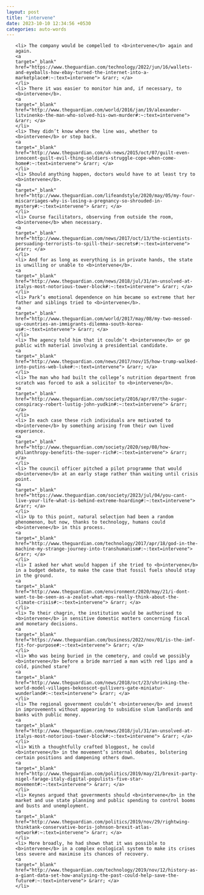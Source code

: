 ```yaml
---
layout: post
title: "intervene"
date: 2023-10-10 12:34:56 +0530
categories: auto-words
---
```

<ol>

    <li> The company would be compelled to <b>intervene</b> again and again.
    <a 
    target="_blank" 
    href="https://www.theguardian.com/technology/2022/jun/16/wallets-and-eyeballs-how-ebay-turned-the-internet-into-a-marketplace#:~:text=intervene"> &rarr; </a>
    </li>
    <li> There it was easier to monitor him and, if necessary, to <b>intervene</b>.
    <a 
    target="_blank" 
    href="http://www.theguardian.com/world/2016/jan/19/alexander-litvinenko-the-man-who-solved-his-own-murder#:~:text=intervene"> &rarr; </a>
    </li>
    <li> They didn’t know where the line was, whether to <b>intervene</b> or step back.
    <a 
    target="_blank" 
    href="http://www.theguardian.com/uk-news/2015/oct/07/guilt-even-innocent-guilt-evil-thing-soldiers-struggle-cope-when-come-home#:~:text=intervene"> &rarr; </a>
    </li>
    <li> Should anything happen, doctors would have to at least try to <b>intervene</b>.
    <a 
    target="_blank" 
    href="http://www.theguardian.com/lifeandstyle/2020/may/05/my-four-miscarriages-why-is-losing-a-pregnancy-so-shrouded-in-mystery#:~:text=intervene"> &rarr; </a>
    </li>
    <li> Course facilitators, observing from outside the room, <b>intervene</b> when necessary.
    <a 
    target="_blank" 
    href="http://www.theguardian.com/news/2017/oct/13/the-scientists-persuading-terrorists-to-spill-their-secrets#:~:text=intervene"> &rarr; </a>
    </li>
    <li> And for as long as everything is in private hands, the state is unwilling or unable to <b>intervene</b>.
    <a 
    target="_blank" 
    href="http://www.theguardian.com/news/2018/jul/31/an-unsolved-at-italys-most-notorious-tower-block#:~:text=intervene"> &rarr; </a>
    </li>
    <li> Park’s emotional dependence on him became so extreme that her father and siblings tried to <b>intervene</b>.
    <a 
    target="_blank" 
    href="http://www.theguardian.com/world/2017/may/08/my-two-messed-up-countries-an-immigrants-dilemma-south-korea-us#:~:text=intervene"> &rarr; </a>
    </li>
    <li> The agency told him that it couldn’t <b>intervene</b> or go public with material involving a presidential candidate.
    <a 
    target="_blank" 
    href="http://www.theguardian.com/news/2017/nov/15/how-trump-walked-into-putins-web-luke#:~:text=intervene"> &rarr; </a>
    </li>
    <li> The man who had built the college’s nutrition department from scratch was forced to ask a solicitor to <b>intervene</b>.
    <a 
    target="_blank" 
    href="http://www.theguardian.com/society/2016/apr/07/the-sugar-conspiracy-robert-lustig-john-yudkin#:~:text=intervene"> &rarr; </a>
    </li>
    <li> In each case these rich individuals are motivated to <b>intervene</b> by something arising from their own lived experience.
    <a 
    target="_blank" 
    href="http://www.theguardian.com/society/2020/sep/08/how-philanthropy-benefits-the-super-rich#:~:text=intervene"> &rarr; </a>
    </li>
    <li> The council officer pitched a pilot programme that would <b>intervene</b> at an early stage rather than waiting until crisis point.
    <a 
    target="_blank" 
    href="https://www.theguardian.com/society/2023/jul/04/you-cant-live-your-life-what-is-behind-extreme-hoarding#:~:text=intervene"> &rarr; </a>
    </li>
    <li> Up to this point, natural selection had been a random phenomenon, but now, thanks to technology, humans could <b>intervene</b> in this process.
    <a 
    target="_blank" 
    href="http://www.theguardian.com/technology/2017/apr/18/god-in-the-machine-my-strange-journey-into-transhumanism#:~:text=intervene"> &rarr; </a>
    </li>
    <li> I asked her what would happen if she tried to <b>intervene</b> in a budget debate, to make the case that fossil fuels should stay in the ground.
    <a 
    target="_blank" 
    href="http://www.theguardian.com/environment/2020/may/21/i-dont-want-to-be-seen-as-a-zealot-what-mps-really-think-about-the-climate-crisis#:~:text=intervene"> &rarr; </a>
    </li>
    <li> To their chagrin, the institution would be authorised to <b>intervene</b> in sensitive domestic matters concerning fiscal and monetary decisions.
    <a 
    target="_blank" 
    href="https://www.theguardian.com/business/2022/nov/01/is-the-imf-fit-for-purpose#:~:text=intervene"> &rarr; </a>
    </li>
    <li> Who was being buried in the cemetery, and could we possibly <b>intervene</b> before a bride married a man with red lips and a cold, pinched stare?
    <a 
    target="_blank" 
    href="http://www.theguardian.com/news/2018/oct/23/shrinking-the-world-model-villages-bekonscot-gullivers-gate-miniatur-wunderland#:~:text=intervene"> &rarr; </a>
    </li>
    <li> The regional government couldn’t <b>intervene</b> and invest in improvements without appearing to subsidise slum landlords and banks with public money.
    <a 
    target="_blank" 
    href="http://www.theguardian.com/news/2018/jul/31/an-unsolved-at-italys-most-notorious-tower-block#:~:text=intervene"> &rarr; </a>
    </li>
    <li> With a thoughtfully crafted blogpost, he could <b>intervene</b> in the movement’s internal debates, bolstering certain positions and dampening others down.
    <a 
    target="_blank" 
    href="http://www.theguardian.com/politics/2019/may/21/brexit-party-nigel-farage-italy-digital-populists-five-star-movement#:~:text=intervene"> &rarr; </a>
    </li>
    <li> Keynes argued that governments should <b>intervene</b> in the market and use state planning and public spending to control booms and busts and unemployment.
    <a 
    target="_blank" 
    href="http://www.theguardian.com/politics/2019/nov/29/rightwing-thinktank-conservative-boris-johnson-brexit-atlas-network#:~:text=intervene"> &rarr; </a>
    </li>
    <li> More broadly, he had shown that it was possible to <b>intervene</b> in a complex ecological system to make its crises less severe and maximise its chances of recovery.
    <a 
    target="_blank" 
    href="http://www.theguardian.com/technology/2019/nov/12/history-as-a-giant-data-set-how-analysing-the-past-could-help-save-the-future#:~:text=intervene"> &rarr; </a>
    </li>